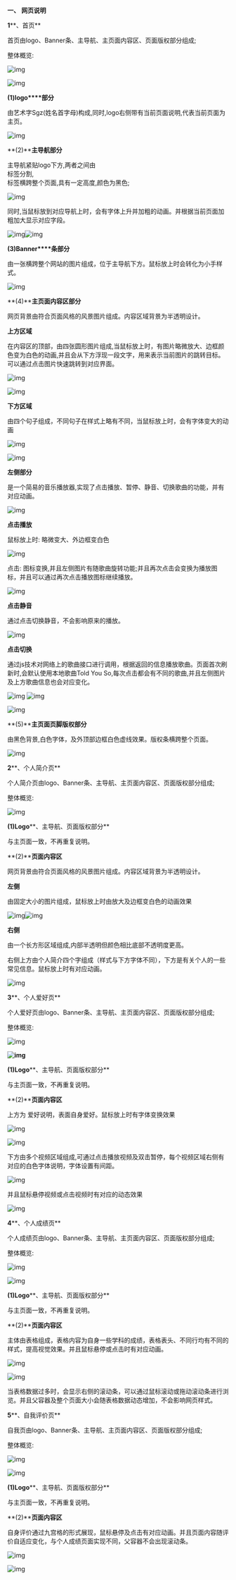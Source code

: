 **一、** **网页说明**

**1****、首页**

首页由logo、Banner条、主导航、主页面内容区、页面版权部分组成;

整体概览:

![img](assets/1717147156170.png)

![img](assets/1717147163444.png)

 

**(1)logo****部分**

 由艺术字Sgz(姓名首字母)构成,同时,logo右侧带有当前页面说明,代表当前页面为主页。

![img](assets/1717147169056.png)

**(2)****主导航部分**

主导航紧贴logo下方,两者之间由<br>标签分割,<br>标签横跨整个页面,具有一定高度,颜色为黑色;

![img](assets/1717147189368.png)

同时,当鼠标放到对应导航上时，会有字体上升并加粗的动画。并根据当前页面加粗加大显示对应字段。

![img](assets/clip_image010.gif)![img](file:///C:/Users/ADMINI~1/AppData/Local/Temp/msohtmlclip1/01/clip_image012.gif)

**(3)Banner****条部分**

由一张横跨整个网站的图片组成，位于主导航下方。鼠标放上时会转化为小手样式。

![img](assets/1717147196248.png)

**(4)****主页面内容区部分**

网页背景由符合页面风格的风景图片组成。内容区域背景为半透明设计。

**上方区域**

在内容区的顶部，由四张圆形图片组成,当鼠标放上时，有图片略微放大、边框颜色变为白色的动画,并且会从下方浮现一段文字，用来表示当前图片的跳转目标。可以通过点击图片快速跳转到对应界面。

![img](assets/clip_image016.gif)

![img](assets/clip_image018.gif)

**下方区域**

由四个句子组成，不同句子在样式上略有不同，当鼠标放上时，会有字体变大的动画

![img](assets/clip_image020.gif)

 

 

![img](assets/clip_image022.gif)

 

 

 

 

 

 

 

 

**左侧部分**

是一个简易的音乐播放器,实现了点击播放、暂停、静音、切换歌曲的功能，并有对应动画。

![img](assets/clip_image024.gif)

**点击播放**

鼠标放上时: 略微变大、外边框变白色

![img](assets/clip_image026.gif)

点击:  图标变换,并且左侧图片有随歌曲旋转功能;并且再次点击会变换为播放图标，并且可以通过再次点击播放图标继续播放。

![img](assets/clip_image028.gif)

**点击静音**

通过点击切换静音，不会影响原来的播放。

![img](assets/clip_image030.gif)

**点击切换**

通过js技术对网络上的歌曲接口进行调用，根据返回的信息播放歌曲。页面首次刷新时,会默认使用本地歌曲Told You So,每次点击都会有不同的歌曲,并且左侧图片及上方歌曲信息也会对应变化。

![img](assets/clip_image032.gif) ![img](file:///C:/Users/ADMINI~1/AppData/Local/Temp/msohtmlclip1/01/clip_image034.gif)

![img](assets/clip_image036.gif)

**(5)****主页面页脚版权部分**

由黑色背景,白色字体，及外顶部边框白色虚线效果。版权条横跨整个页面。

![img](assets/clip_image038.gif)

**2****、个人简介页**

个人简介页由logo、Banner条、主导航、主页面内容区、页面版权部分组成;

整体概览:

![img](assets/1717147206983.png)

**(1)Logo****、主导航、页面版权部分**

与主页面一致，不再重复说明。

**(2)****页面内容区**

网页背景由符合页面风格的风景图片组成。内容区域背景为半透明设计。

**左侧**

由固定大小的图片组成，鼠标放上时由放大及边框变白色的动画效果

![img](assets/clip_image042.gif)![img](file:///C:/Users/ADMINI~1/AppData/Local/Temp/msohtmlclip1/01/clip_image044.gif)

**右侧**

由一个长方形区域组成,内部半透明但颜色相比底部不透明度更高。

右侧上方由个人简介四个字组成（样式与下方字体不同），下方是有关个人的一些常见信息。鼠标放上时有对应动画。

![img](assets/1717147218805.png)

**3****、个人爱好页**

个人爱好页由logo、Banner条、主导航、主页面内容区、页面版权部分组成;

整体概览:

![img](assets/1717147228867.png)

**![img](assets/clip_image050.gif)**

**(1)Logo****、主导航、页面版权部分**

与主页面一致，不再重复说明。

**(2)****页面内容区**

上方为 爱好说明，表面自身爱好。鼠标放上时有字体变换效果

![img](assets/clip_image052.gif)

![img](assets/clip_image054.gif)

下方由多个视频区域组成,可通过点击播放视频及双击暂停，每个视频区域右侧有对应的白色字体说明，字体设置有间距。

![img](assets/clip_image056.gif)

并且鼠标悬停视频或点击视频时有对应的动态效果

![img](assets/clip_image058.gif)

 

 

**4****、个人成绩页**

个人成绩页由logo、Banner条、主导航、主页面内容区、页面版权部分组成;

整体概览:

![img](assets/1717147236635.png)

![img](assets/clip_image062.gif)

**(1)Logo****、主导航、页面版权部分**

与主页面一致，不再重复说明。

**(2)****页面内容区**

主体由表格组成，表格内容为自身一些学科的成绩，表格表头、不同行均有不同的样式，提高视觉效果。并且鼠标悬停或点击时有对应动画。

![img](assets/clip_image064.gif)

![img](assets/clip_image066.gif)

当表格数据过多时，会显示右侧的滚动条，可以通过鼠标滚动或拖动滚动条进行浏览。并且父容器及整个页面大小会随表格数据动态增加，不会影响网页样式。

 

 

**5****、自我评价页**

自我页由logo、Banner条、主导航、主页面内容区、页面版权部分组成;

整体概览:

![img](assets/1717147245606.png)

![img](assets/clip_image070.gif)

**(1)Logo****、主导航、页面版权部分**

与主页面一致，不再重复说明。

**(2)****页面内容区**

自身评价通过九宫格的形式展现，鼠标悬停及点击有对应动画。并且页面内容随评价自适应变化，与个人成绩页面实现不同，父容器不会出现滚动条。

![img](assets/clip_image072.gif)

![img](assets/clip_image074.gif)